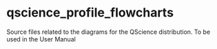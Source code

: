 qscience_profile_flowcharts
===========================

Source files related to the diagrams for the QScience distribution. To be used in the User Manual
